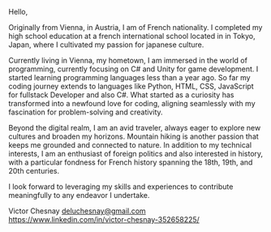 Hello,

Originally from Vienna, in Austria, I am of French nationality. I completed my high school education at a french international school located in in Tokyo, Japan, where I cultivated my passion for japanese culture.

Currently living in Vienna, my hometown, I am immersed in the world of programming, currently focusing on C# and Unity for game development. I started learning programming languages less than a year ago.
So far my coding journey extends to languages like Python, HTML, CSS, JavaScript for fullstack Developer and also C#. What started as a curiosity has transformed into a newfound love for coding, 
aligning seamlessly with my fascination for problem-solving and creativity.

Beyond the digital realm, I am an avid traveler, always eager to explore new cultures and broaden my horizons. Mountain hiking is another passion that keeps me grounded and connected to nature. In addition to my technical interests, 
I am an enthusiast of foreign politics and also interested in history, with a particular fondness for French history spanning the 18th, 19th, and 20th centuries.

I look forward to leveraging my skills and experiences to contribute meaningfully to any endeavor I undertake.

Victor Chesnay
deluchesnay@gmail.com
https://www.linkedin.com/in/victor-chesnay-352658225/

